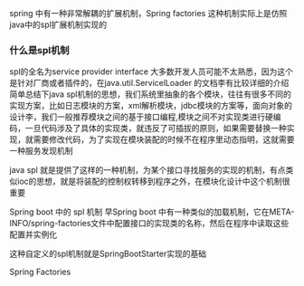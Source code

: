 spring 中有一种非常解耦的扩展机制，Spring factories 这种机制实际上是仿照java中的spl扩展机制实现的

### 什么是spl机制
spl的全名为service provider interface 大多数开发人员可能不太熟悉，因为这个是针对厂商或者插件的，在java.util.ServicelLoader 的文档李有比较详细的介绍
简单总结下java spl机制的思想，我们系统里抽象的各个模块，往往有很多不同的实现方案，比如日志模块的方案，xml解析模块，jdbc模块的方案等，面向对象的设计李，我们一般推荐模块之间的基于接口编程,模块之间不对实现类进行硬编码，一旦代码涉及了具体的实现类，就违反了可插拔的原则，如果需要替换一种实现，就需要修改代码，为了实现在模块装配的时候不在程序里动态指明，这就需要一种服务发现机制

java spl 就是提供了这样的一种机制，为某个接口寻找服务的实现的机制，有点类似ioc的思想，就是将装配的控制权转移到程序之外，在模块化设计中这个机制很重要

Spring boot 中的 spl 机制
早Spring boot 中有一种类似的加载机制，它在META-INFO/spring-factories文件中配置接口的实现类的名称，然后在程序中读取这些配置并实例化

这种自定义的spl机制就是SpringBootStarter实现的基础


Spring Factories 